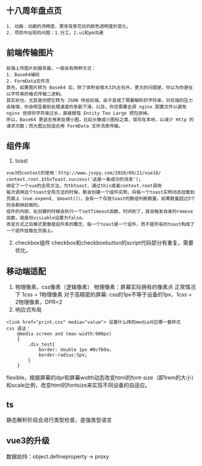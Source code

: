 ## 十八周年盘点页
```
1. 动画：动画的流畅度，更改背景花纹的颜色透明度的变化。
2. 项目中出现的问题：1.分工，2.ui和pm沟通
```

## 前端传输图片
```
前端上传图片到服务器，一般会有两种方式：
1. Base64编码
2. FormData文件流
首先，如果图片转为 Base64 后，除了体积会增大33%左右外，更大的问题是，你以为你是在以字符串的格式传输二进制。
其实非也，尤其是你把它转为 JSON 传给后端，由于变成了需要解析的字符串，对后端的压力会陡增，你会明显看到处理速度的急剧下滑。以及，你还需要去调 nginx 配置文件以避免 nginx 觉得你字符串过长，直接报错 Entity Too Large 把包拒掉。
所以，Base64 更适合用来处理小图，比如头像或小图标之类，保存在本地，以减少 Http 的请求次数；而大图比较适合用 FormData 文件流来传输。
```
## 组件库
1. toast
```
vue3的context的使用：http://www.jsopy.com/2020/09/21/vue16/
context.root.$tbvToast.success('这是一条成功的消息');
绑定了一个vue的全局方法，为tbtoast，通过this或者context.root调用
每次调用这个toast全局方法的时候，都会创建一个组件实例，将每一个toast实例动态挂载到页面上（vue.expend, $mount()），会有一个存放toast的数组判断数量，如果数量超过5个则会删掉前面的。
组件的内部，在创建的时候会执行一个setTimeout函数，时间到了，就会触发自身的remove函数，就是将visiable设置为false。
改变方式之后模式更像是组件库的概念，每一个toast是一个组件，而不是所有的toast构成了一个组件挂载在页面上。
```
2. checkbox组件
checkbox和checkboxbutton的script代码部分有重复，需要优化。

## 移动端适配
1. 物理像素，css像素（逻辑像素）
物理像素：屏幕实际拥有的像素点
正常情况下 1css = 1物理像素
对于高精密的屏幕: css的1px不等于设备的1px，1css = 2物理像素，DPR=2
2. 响应式布局
```
<link href="print.css" media="value"> 设置什么样的media对应哪一套样式
css 语法：
    @media screen and (max-width:900px)
    {
        .div_test{
            border: double 1px #0cf60a;
            border-radius:5px;
        }
    }
```
flexible，根据屏幕的dpr和屏幕width动态改变html的font-size（即1rem的大小）和scale比例，改变html的fontsize来实现不同设备的自适应。
## ts
静态解析阶段会进行类型检查，是强类型语言

## vue3的升级
数据劫持：object.defineproperty -> proxy
